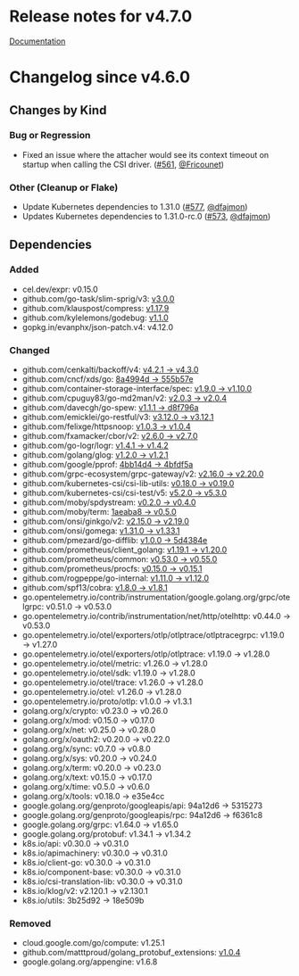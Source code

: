 # Release notes for v4.7.0

[Documentation](https://kubernetes-csi.github.io)

# Changelog since v4.6.0

## Changes by Kind

### Bug or Regression

- Fixed an issue where the attacher would see its context timeout on startup when calling the CSI driver. ([#561](https://github.com/kubernetes-csi/csi-sidecars/pkg/attacher/pull/561), [@Fricounet](https://github.com/Fricounet))

### Other (Cleanup or Flake)

- Update Kubernetes dependencies to 1.31.0 ([#577](https://github.com/kubernetes-csi/csi-sidecars/pkg/attacher/pull/577), [@dfajmon](https://github.com/dfajmon))
- Updates Kubernetes dependencies to 1.31.0-rc.0 ([#573](https://github.com/kubernetes-csi/csi-sidecars/pkg/attacher/pull/573), [@dfajmon](https://github.com/dfajmon))

## Dependencies

### Added
- cel.dev/expr: v0.15.0
- github.com/go-task/slim-sprig/v3: [v3.0.0](https://github.com/go-task/slim-sprig/tree/v3.0.0)
- github.com/klauspost/compress: [v1.17.9](https://github.com/klauspost/compress/tree/v1.17.9)
- github.com/kylelemons/godebug: [v1.1.0](https://github.com/kylelemons/godebug/tree/v1.1.0)
- gopkg.in/evanphx/json-patch.v4: v4.12.0

### Changed
- github.com/cenkalti/backoff/v4: [v4.2.1 → v4.3.0](https://github.com/cenkalti/backoff/compare/v4.2.1...v4.3.0)
- github.com/cncf/xds/go: [8a4994d → 555b57e](https://github.com/cncf/xds/compare/8a4994d...555b57e)
- github.com/container-storage-interface/spec: [v1.9.0 → v1.10.0](https://github.com/container-storage-interface/spec/compare/v1.9.0...v1.10.0)
- github.com/cpuguy83/go-md2man/v2: [v2.0.3 → v2.0.4](https://github.com/cpuguy83/go-md2man/compare/v2.0.3...v2.0.4)
- github.com/davecgh/go-spew: [v1.1.1 → d8f796a](https://github.com/davecgh/go-spew/compare/v1.1.1...d8f796a)
- github.com/emicklei/go-restful/v3: [v3.12.0 → v3.12.1](https://github.com/emicklei/go-restful/compare/v3.12.0...v3.12.1)
- github.com/felixge/httpsnoop: [v1.0.3 → v1.0.4](https://github.com/felixge/httpsnoop/compare/v1.0.3...v1.0.4)
- github.com/fxamacker/cbor/v2: [v2.6.0 → v2.7.0](https://github.com/fxamacker/cbor/compare/v2.6.0...v2.7.0)
- github.com/go-logr/logr: [v1.4.1 → v1.4.2](https://github.com/go-logr/logr/compare/v1.4.1...v1.4.2)
- github.com/golang/glog: [v1.2.0 → v1.2.1](https://github.com/golang/glog/compare/v1.2.0...v1.2.1)
- github.com/google/pprof: [4bb14d4 → 4bfdf5a](https://github.com/google/pprof/compare/4bb14d4...4bfdf5a)
- github.com/grpc-ecosystem/grpc-gateway/v2: [v2.16.0 → v2.20.0](https://github.com/grpc-ecosystem/grpc-gateway/compare/v2.16.0...v2.20.0)
- github.com/kubernetes-csi/csi-lib-utils: [v0.18.0 → v0.19.0](https://github.com/kubernetes-csi/csi-lib-utils/compare/v0.18.0...v0.19.0)
- github.com/kubernetes-csi/csi-test/v5: [v5.2.0 → v5.3.0](https://github.com/kubernetes-csi/csi-test/compare/v5.2.0...v5.3.0)
- github.com/moby/spdystream: [v0.2.0 → v0.4.0](https://github.com/moby/spdystream/compare/v0.2.0...v0.4.0)
- github.com/moby/term: [1aeaba8 → v0.5.0](https://github.com/moby/term/compare/1aeaba8...v0.5.0)
- github.com/onsi/ginkgo/v2: [v2.15.0 → v2.19.0](https://github.com/onsi/ginkgo/compare/v2.15.0...v2.19.0)
- github.com/onsi/gomega: [v1.31.0 → v1.33.1](https://github.com/onsi/gomega/compare/v1.31.0...v1.33.1)
- github.com/pmezard/go-difflib: [v1.0.0 → 5d4384e](https://github.com/pmezard/go-difflib/compare/v1.0.0...5d4384e)
- github.com/prometheus/client_golang: [v1.19.1 → v1.20.0](https://github.com/prometheus/client_golang/compare/v1.19.1...v1.20.0)
- github.com/prometheus/common: [v0.53.0 → v0.55.0](https://github.com/prometheus/common/compare/v0.53.0...v0.55.0)
- github.com/prometheus/procfs: [v0.15.0 → v0.15.1](https://github.com/prometheus/procfs/compare/v0.15.0...v0.15.1)
- github.com/rogpeppe/go-internal: [v1.11.0 → v1.12.0](https://github.com/rogpeppe/go-internal/compare/v1.11.0...v1.12.0)
- github.com/spf13/cobra: [v1.8.0 → v1.8.1](https://github.com/spf13/cobra/compare/v1.8.0...v1.8.1)
- go.opentelemetry.io/contrib/instrumentation/google.golang.org/grpc/otelgrpc: v0.51.0 → v0.53.0
- go.opentelemetry.io/contrib/instrumentation/net/http/otelhttp: v0.44.0 → v0.53.0
- go.opentelemetry.io/otel/exporters/otlp/otlptrace/otlptracegrpc: v1.19.0 → v1.27.0
- go.opentelemetry.io/otel/exporters/otlp/otlptrace: v1.19.0 → v1.28.0
- go.opentelemetry.io/otel/metric: v1.26.0 → v1.28.0
- go.opentelemetry.io/otel/sdk: v1.19.0 → v1.28.0
- go.opentelemetry.io/otel/trace: v1.26.0 → v1.28.0
- go.opentelemetry.io/otel: v1.26.0 → v1.28.0
- go.opentelemetry.io/proto/otlp: v1.0.0 → v1.3.1
- golang.org/x/crypto: v0.23.0 → v0.26.0
- golang.org/x/mod: v0.15.0 → v0.17.0
- golang.org/x/net: v0.25.0 → v0.28.0
- golang.org/x/oauth2: v0.20.0 → v0.22.0
- golang.org/x/sync: v0.7.0 → v0.8.0
- golang.org/x/sys: v0.20.0 → v0.24.0
- golang.org/x/term: v0.20.0 → v0.23.0
- golang.org/x/text: v0.15.0 → v0.17.0
- golang.org/x/time: v0.5.0 → v0.6.0
- golang.org/x/tools: v0.18.0 → e35e4cc
- google.golang.org/genproto/googleapis/api: 94a12d6 → 5315273
- google.golang.org/genproto/googleapis/rpc: 94a12d6 → f6361c8
- google.golang.org/grpc: v1.64.0 → v1.65.0
- google.golang.org/protobuf: v1.34.1 → v1.34.2
- k8s.io/api: v0.30.0 → v0.31.0
- k8s.io/apimachinery: v0.30.0 → v0.31.0
- k8s.io/client-go: v0.30.0 → v0.31.0
- k8s.io/component-base: v0.30.0 → v0.31.0
- k8s.io/csi-translation-lib: v0.30.0 → v0.31.0
- k8s.io/klog/v2: v2.120.1 → v2.130.1
- k8s.io/utils: 3b25d92 → 18e509b

### Removed
- cloud.google.com/go/compute: v1.25.1
- github.com/matttproud/golang_protobuf_extensions: [v1.0.4](https://github.com/matttproud/golang_protobuf_extensions/tree/v1.0.4)
- google.golang.org/appengine: v1.6.8
